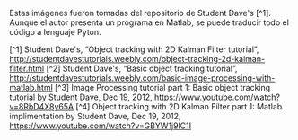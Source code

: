 Estas imágenes fueron tomadas del repositorio de Student Dave's [^1]. Aunque el autor presenta un programa en Matlab, se puede traducir todo el código a lenguaje Pyton.


[^1] Student Dave's, “Object tracking with 2D Kalman Filter tutorial”, http://studentdavestutorials.weebly.com/object-tracking-2d-kalman-filter.html
[^2] Student Dave's, “Basic object tracking tutorial”, http://studentdavestutorials.weebly.com/basic-image-processing-with-matlab.html 
[^3] Image Processing tutorial part 1: Basic object tracking tutorial by Student Dave, Dec 19, 2012, https://www.youtube.com/watch?v=8RbD4X8y65A 
[^4] Object tracking with 2D Kalman Filter part 1: Matlab implimentation by Student Dave, Dec 19, 2012, https://www.youtube.com/watch?v=GBYW1j9lC1I 
